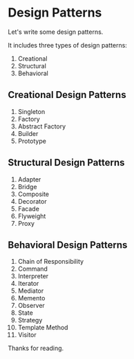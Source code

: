 # Design Patterns

Let's write some design patterns. 

It includes three types of design patterns:
1. Creational
2. Structural
3. Behavioral

## Creational Design Patterns

1. Singleton
2. Factory
3. Abstract Factory
4. Builder
5. Prototype

## Structural Design Patterns

1. Adapter
2. Bridge
3. Composite
4. Decorator
5. Facade
6. Flyweight
7. Proxy

## Behavioral Design Patterns

1. Chain of Responsibility
2. Command
3. Interpreter
4. Iterator
5. Mediator
6. Memento
7. Observer
8. State
9. Strategy
10. Template Method
11. Visitor

Thanks for reading.

